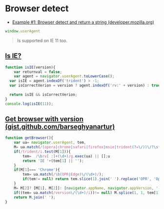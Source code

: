 # Browser detect

* [Example #1: Browser detect and return a string (developer.mozilla.org)](https://developer.mozilla.org/en-US/docs/Web/API/Window/navigator#Example_1_Browser_detect_and_return_a_string)

```js
window.userAgent
```
> Is supported on IE 11 too.

## [Is IE?](https://jsfiddle.net/janis_rullis/g90shuez/)


```js
function isIE(version){
	var returnval = false;
	var agent = navigator.userAgent.toLowerCase();
  var isIE = agent.indexOf('trident') > -1;
  var isCorrectVerion = version ? agent.indexOf('rv:' + version) : true;
    
  return isIE && isCorrectVerion;
}
console.log(isIE(11));
```

## [Get browser with version (gist.github.com/barseghyanartur)](https://gist.github.com/barseghyanartur/366ab52a19d92e06bc42)

```js
function getBrowser(){
	var ua= navigator.userAgent, tem,
	M= ua.match(/(opera|chrome|safari|firefox|msie|trident(?=\/))\/?\s*(\d+)/i) || [];
	if(/trident/i.test(M[1])){
		tem=  /\brv[ :]+(\d+)/g.exec(ua) || [];u
		return 'IE '+(tem[1] || '');
	}
	if(M[1]=== 'Chrome'){
		tem= ua.match(/\b(OPR|Edge)\/(\d+)/);
		if(tem!= null) return tem.slice(1).join(' ').replace('OPR', 'Opera');
	}
	M= M[2]? [M[1], M[2]]: [navigator.appName, navigator.appVersion, '-?'];
	if((tem= ua.match(/version\/(\d+)/i))!= null) M.splice(1, 1, tem[1]);
	return M.join(' ');
}
```